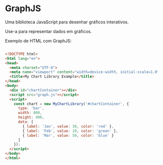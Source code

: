 # GraphJS
Uma biblioteca JavaScript para desenhar gráficos interativos.

Use-a para representar dados em gráficos.

Exemplo de HTML com GraphJS:

```HTML

<!DOCTYPE html>
<html lang="en">
<head>
  <meta charset="UTF-8">
  <meta name="viewport" content="width=device-width, initial-scale=1.0">
  <title>My Chart Library Example</title>
</head>
<body>
  <div id="chartContainer"></div>
  <script src="graph.js"></script>
  <script>
    const chart = new MyChartLibrary('#chartContainer', {
      type: 'bar',
      width: 800,
      height: 400,
      data: [
        { label: 'Jan', value: 30, color: 'red' },
        { label: 'Feb', value: 20, color: 'green' },
        { label: 'Mar', value: 50, color: 'blue' }
      ]
    });
  </script>
</body>
</html>
```
